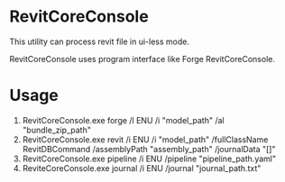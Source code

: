 # RevitCoreConsole

This utility can process revit file in ui-less mode.

RevitCoreConsole uses program interface like Forge RevitCoreConsole.

# Usage

1. RevitCoreConsole.exe forge /l ENU /i "model_path" /al "bundle_zip_path"
2. RevitCoreConsole.exe revit /i ENU /i "model_path" /fullClassName RevitDBCommand /assemblyPath "assembly_path" /journalData "[]"
3. RevitCoreConsole.exe pipeline /i ENU /pipeline "pipeline_path.yaml"
4. ReviteCoreConsole.exe journal /i ENU /journal "journal_path.txt"